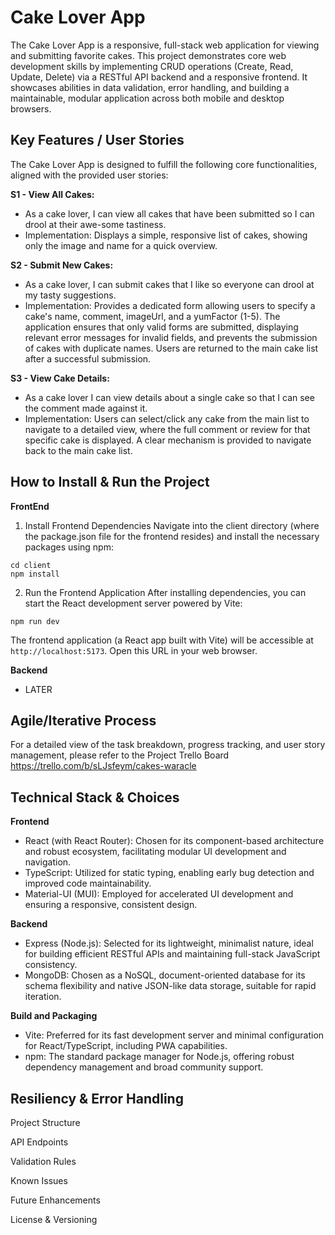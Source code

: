 # Cake Lover App
The Cake Lover App is a responsive, full-stack web application for viewing and submitting favorite cakes. This project demonstrates core web development skills by implementing CRUD operations (Create, Read, Update, Delete) via a RESTful API backend and a responsive frontend. It showcases abilities in data validation, error handling, and building a maintainable, modular application across both mobile and desktop browsers.

## Key Features / User Stories 
The Cake Lover App is designed to fulfill the following core functionalities, aligned with the provided user stories:

**S1 - View All Cakes:**
* As a cake lover, I can view all cakes that have been submitted so I can drool at their awe-some tastiness.
* Implementation: Displays a simple, responsive list of cakes, showing only the image and name for a quick overview.

**S2 - Submit New Cakes:**
* As a cake lover, I can submit cakes that I like so everyone can drool at my tasty suggestions.
* Implementation: Provides a dedicated form allowing users to specify a cake's name, comment, imageUrl, and a yumFactor (1-5). The application ensures that only valid forms are submitted, displaying relevant error messages for invalid fields, and prevents the submission of cakes with duplicate names. Users are returned to the main cake list after a successful submission.

**S3 - View Cake Details:**
* As a cake lover I can view details about a single cake so that I can see the comment made against it.
* Implementation: Users can select/click any cake from the main list to navigate to a detailed view, where the full comment or review for that specific cake is displayed. A clear mechanism is provided to navigate back to the main cake list.

## How to Install & Run the Project 
**FrontEnd**
1. Install Frontend Dependencies
Navigate into the client directory (where the package.json file for the frontend resides) and install the necessary packages using npm:

```
cd client
npm install
```

2. Run the Frontend Application
After installing dependencies, you can start the React development server powered by Vite:
```
npm run dev
```

The frontend application (a React app built with Vite) will be accessible at `http://localhost:5173`. Open this URL in your web browser.

**Backend**
- LATER

## Agile/Iterative Process
For a detailed view of the task breakdown, progress tracking, and user story management, please refer to the Project Trello Board https://trello.com/b/sLJsfeym/cakes-waracle

## Technical Stack & Choices 
**Frontend**
* React (with React Router): Chosen for its component-based architecture and robust ecosystem, facilitating modular UI development and navigation.
* TypeScript: Utilized for static typing, enabling early bug detection and improved code maintainability.
* Material-UI (MUI): Employed for accelerated UI development and ensuring a responsive, consistent design.

**Backend**
* Express (Node.js): Selected for its lightweight, minimalist nature, ideal for building efficient RESTful APIs and maintaining full-stack JavaScript consistency.
* MongoDB: Chosen as a NoSQL, document-oriented database for its schema flexibility and native JSON-like data storage, suitable for rapid iteration.

**Build and Packaging**
* Vite: Preferred for its fast development server and minimal configuration for React/TypeScript, including PWA capabilities.
* npm: The standard package manager for Node.js, offering robust dependency management and broad community support.

## Resiliency & Error Handling

Project Structure 

API Endpoints 

Validation Rules 


Known Issues 

Future Enhancements 

License & Versioning 

